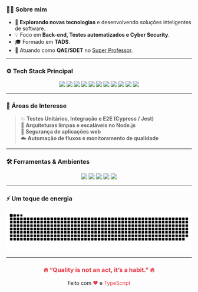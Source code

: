 ### 👨‍💻 Sobre mim
- 🚀 **Explorando novas tecnologias** e desenvolvendo soluções inteligentes de software.  
- 💡 Foco em **Back-end, Testes automatizados e Cyber Security**.  
- 🎓 Formado em **TADS**.  
- 💼 Atuando como **QAE/SDET** no [Super Professor](https://superprofessor.com.br).  

---

### ⚙️ Tech Stack Principal  
<p align="center">
  <img src="https://img.shields.io/badge/-jest-%23E63946?style=for-the-badge&logo=jest&logoColor=white" />
  <img src="https://img.shields.io/badge/-cypress-%23B00020?style=for-the-badge&logo=cypress&logoColor=white" />
  <img src="https://img.shields.io/badge/-TestingLibrary-%23D00000?style=for-the-badge&logo=testing-library&logoColor=white" />
  <img src="https://img.shields.io/badge/TypeScript-%23007ACC?style=for-the-badge&logo=typescript&logoColor=white" />
  <img src="https://img.shields.io/badge/Node.js-%236DA55F?style=for-the-badge&logo=node.js&logoColor=white" />
  <img src="https://img.shields.io/badge/Express.js-%23404d59?style=for-the-badge&logo=express&logoColor=%2361DAFB" />
  <img src="https://img.shields.io/badge/Prisma-%233982CE?style=for-the-badge&logo=prisma&logoColor=white" />
  <img src="https://img.shields.io/badge/MySQL-%234479A1?style=for-the-badge&logo=mysql&logoColor=white" />
  <img src="https://img.shields.io/badge/Postgres-%23316192?style=for-the-badge&logo=postgresql&logoColor=white" />
  <img src="https://img.shields.io/badge/React-%23E63946?style=for-the-badge&logo=react&logoColor=white" />
  <img src="https://img.shields.io/badge/Redux-%23A31621?style=for-the-badge&logo=redux&logoColor=white" />
</p>

---

### 🧠 Áreas de Interesse
> 💥 **Testes Unitários, Integração e E2E (Cypress / Jest)**  
> 🧩 **Arquiteturas limpas e escaláveis no Node.js**  
> 🔐 **Segurança de aplicações web**  
> ☁️ **Automação de fluxos e monitoramento de qualidade**

---

### 🛠️ Ferramentas & Ambientes  
<p align="center">
  <img src="https://img.shields.io/badge/GitLab-%23E63946?style=for-the-badge&logo=gitlab&logoColor=white" />
  <img src="https://img.shields.io/badge/Vercel-%23000000?style=for-the-badge&logo=vercel&logoColor=white" />
  <img src="https://img.shields.io/badge/Figma-%23B00020?style=for-the-badge&logo=figma&logoColor=white" />
  <img src="https://img.shields.io/badge/Vite-%23FF4655?style=for-the-badge&logo=vite&logoColor=white" />
  <img src="https://img.shields.io/badge/VS%20Code-%23D00000?style=for-the-badge&logo=visualstudiocode&logoColor=white" />
</p>

---

### ⚡ Um toque de energia
<p align="center">
  <img src="https://github.com/Platane/snk/raw/output/github-contribution-grid-snake.svg" alt="snake animation" />
</p>

---

<h3 align="center" style="color:#E63946;">🔥 “Quality is not an act, it’s a habit.” 🔥</h3>
<p align="center">Feito com <span style="color:#E63946;">❤️</span> e <span style="color:#E63946;">TypeScript</span></p>

